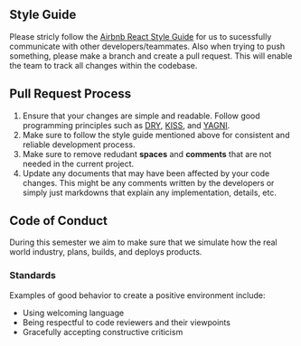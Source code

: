 ## Style Guide
Please stricly follow the [Airbnb React Style Guide](https://airbnb.io/javascript/react/) for us to sucessfully communicate with other developers/teammates. Also when trying to push something, please make a branch and create a pull request. This will enable the team to track all changes within the codebase.

## Pull Request Process
1. Ensure that your changes are simple and readable. Follow good programming principles such as [DRY](https://www.digitalocean.com/community/tutorials/what-is-dry-development), [KISS](https://www.techopedia.com/definition/20262/keep-it-simple-stupid-principle-kiss-principle), and [YAGNI](https://deviq.com/principles/yagni).
2. Make sure to follow the style guide mentioned above for consistent and reliable development process.
3. Make sure to remove redudant **spaces** and **comments** that are not needed in the current project.
4. Update any documents that may have been affected by your code changes. This might be any comments written by the developers or simply just markdowns that explain any implementation, details, etc.

## Code of Conduct
During this semester we aim to make sure that we simulate how the real world industry, plans, builds, and deploys products.

### Standards
Examples of good behavior to create a positive environment include:
* Using welcoming language
* Being respectful to code reviewers and their viewpoints
* Gracefully accepting constructive criticism